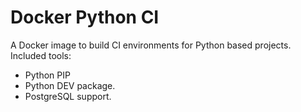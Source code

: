 # Docker Python CI

A Docker image to build CI environments for Python based projects. Included
tools:

* Python PIP
* Python DEV package.
* PostgreSQL support.
